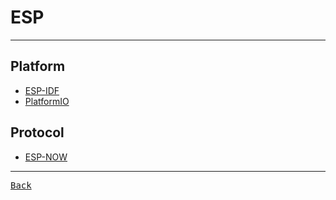 # ESP

---

## Platform

- [ESP-IDF](https://docs.espressif.com/projects/esp-idf/en/latest/esp32/index.html#)
- [PlatformIO](https://platformio.org/)

## Protocol

- [ESP-NOW](./ESP-NOW.md)

---

[<kbd> Back </kbd>](./../readme.md)
